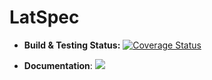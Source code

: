 # LatSpec

- **Build & Testing Status:**
  [![Coverage Status](http://codecov.io/github/JuliaStats/StatsBase.jl/coverage.svg?branch=master)](http://codecov.io/github/JuliaStats/StatsBase.jl?branch=master)

- **Documentation**: [![][docs-latest-img]][docs-latest-url]

[docs-latest-img]: https://img.shields.io/badge/docs-latest-blue.svg
[docs-latest-url]: https://bernd1995.github.io/LatSpec.jl/dev/
